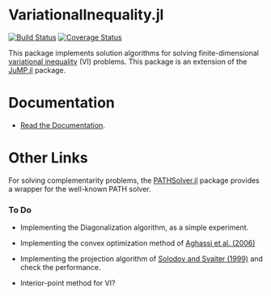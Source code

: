 # VariationalInequality.jl

[![Build Status](https://travis-ci.org/chkwon/VariationalInequality.jl.svg?branch=master)](https://travis-ci.org/chkwon/VariationalInequality.jl)
[![Coverage Status](https://coveralls.io/repos/chkwon/VariationalInequality.jl/badge.svg)](https://coveralls.io/r/chkwon/VariationalInequality.jl)

This package implements solution algorithms for solving finite-dimensional [variational inequality](https://en.wikipedia.org/wiki/Variational_inequality) (VI) problems. This package is an extension of the [JuMP.jl](https://github.com/JuliaOpt/JuMP.jl) package.

# Documentation

- [Read the Documentation](http://VariationalInequalityjl.readthedocs.org/).


# Other Links

For solving complementarity problems, the [PATHSolver.jl](https://github.com/chkwon/PATHSolver.jl) package provides a wrapper for the well-known PATH solver.




### To Do

- Implementing the Diagonalization algorithm, as a simple experiment.

- Implementing the convex optimization method of [Aghassi et al. (2006)](http://dx.doi.org/10.1016/j.orl.2005.09.006)

- Implementing the projection algorithm of [Solodov and Svaiter (1999)](http://dx.doi.org/10.1137/S0363012997317475) and check the performance.

- Interior-point method for VI?
